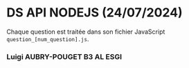 # DS API NODEJS (24/07/2024)

Chaque question est traitée dans son fichier JavaScript `question_[num_question].js`.

### Luigi AUBRY-POUGET B3 AL ESGI
